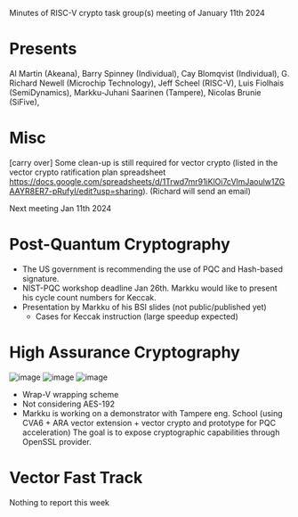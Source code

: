 Minutes of RISC-V crypto task group(s) meeting of January 11th 2024


# Presents

Al Martin (Akeana),
Barry Spinney (Individual),
Cay Blomqvist (Individual),
G. Richard Newell (Microchip Technology),
Jeff Scheel (RISC-V),
Luis Fiolhais (SemiDynamics),
Markku-Juhani Saarinen (Tampere),
Nicolas Brunie (SiFive),


# Misc

 [carry over] Some clean-up is still required for vector crypto (listed in the vector crypto ratification plan spreadsheet https://docs.google.com/spreadsheets/d/1Trwd7mr91iKlOi7cVlmJaoulw1ZGAAYR8ER7-pRufyI/edit?usp=sharing). (Richard will send an email)


Next meeting Jan 11th 2024

# Post-Quantum Cryptography

- The US government is recommending the use of PQC and Hash-based signature.
- NIST-PQC workshop deadline Jan 26th. Markku would like to present his cycle count numbers for Keccak.
- Presentation by Markku of his BSI slides (not public/published yet)
    - Cases for Keccak instruction (large speedup expected)

# High Assurance Cryptography 


![image](https://github.com/riscv-admin/post-quantum-cryptography/assets/82109999/1a756059-151f-40de-9f83-4ce2da3eac81)
![image](https://github.com/riscv-admin/post-quantum-cryptography/assets/82109999/4115057d-7505-4dbf-864a-b19097e63b70)
![image](https://github.com/riscv-admin/post-quantum-cryptography/assets/82109999/3d2bec0e-fdef-4a63-ab47-7083b15c57b2)

- Wrap-V wrapping scheme
- Not considering AES-192
- Markku is working on a demonstrator with Tampere eng. School (using CVA6 + ARA vector extension + vector crypto and prototype for PQC acceleration) The goal is to expose cryptographic capabilities through OpenSSL provider.

# Vector Fast Track 

Nothing to report this week
